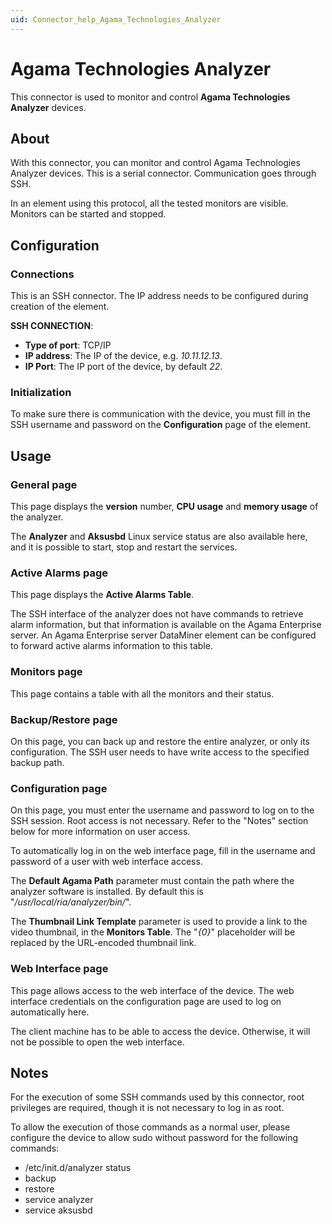 ```yaml
---
uid: Connector_help_Agama_Technologies_Analyzer
---
```


# Agama Technologies Analyzer

This connector is used to monitor and control **Agama Technologies Analyzer** devices.

## About

With this connector, you can monitor and control Agama Technologies Analyzer devices. This is a serial connector. Communication goes through SSH.

In an element using this protocol, all the tested monitors are visible. Monitors can be started and stopped.

## Configuration

### Connections

This is an SSH connector. The IP address needs to be configured during creation of the element.

**SSH CONNECTION**:

- **Type of port**: TCP/IP
- **IP address**: The IP of the device, e.g. *10.11.12.13*.
- **IP Port**: The IP port of the device, by default *22*.

### Initialization

To make sure there is communication with the device, you must fill in the SSH username and password on the **Configuration** page of the element.

## Usage

### General page

This page displays the **version** number, **CPU usage** and **memory usage** of the analyzer.

The **Analyzer** and **Aksusbd** Linux service status are also available here, and it is possible to start, stop and restart the services.

### Active Alarms page

This page displays the **Active Alarms Table**.

The SSH interface of the analyzer does not have commands to retrieve alarm information, but that information is available on the Agama Enterprise server. An Agama Enterprise server DataMiner element can be configured to forward active alarms information to this table.

### Monitors page

This page contains a table with all the monitors and their status.

### Backup/Restore page

On this page, you can back up and restore the entire analyzer, or only its configuration. The SSH user needs to have write access to the specified backup path.

### Configuration page

On this page, you must enter the username and password to log on to the SSH session. Root access is not necessary. Refer to the "Notes" section below for more information on user access.

To automatically log in on the web interface page, fill in the username and password of a user with web interface access.

The **Default Agama Path** parameter must contain the path where the analyzer software is installed. By default this is "*/usr/local/ria/analyzer/bin/*".

The **Thumbnail Link Template** parameter is used to provide a link to the video thumbnail, in the **Monitors Table**. The "*{0}*" placeholder will be replaced by the URL-encoded thumbnail link.

### Web Interface page

This page allows access to the web interface of the device. The web interface credentials on the configuration page are used to log on automatically here.

The client machine has to be able to access the device. Otherwise, it will not be possible to open the web interface.

## Notes

For the execution of some SSH commands used by this connector, root privileges are required, though it is not necessary to log in as root.

To allow the execution of those commands as a normal user, please configure the device to allow sudo without password for the following commands:

- /etc/init.d/analyzer status
- backup
- restore
- service analyzer
- service aksusbd
